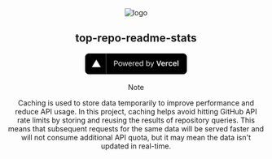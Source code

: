 <div align=center>
  <img src="https://cdn.icon-icons.com/icons2/903/PNG/512/stats_icon-icons.com_69449.png" alt="logo"/>

## top-repo-readme-stats  
<a href="https://vercel.com">
  <img src="powered-by-vercel.svg" alt="vercel logo" width="200" />
</a>


> [!NOTE]
> Caching is used to store data temporarily to improve performance and reduce API usage. In this project, caching helps avoid hitting GitHub API rate limits by storing and reusing the results of repository queries. This means that subsequent requests for the same data will be served faster and will not consume additional API quota, but it may mean the data isn't updated in real-time.
